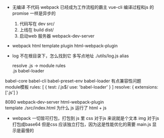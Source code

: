 - 无编译  不代码
  webpack  已经成为工作流程的霸主 
  vue-cli 
  编译过程和js 的 promise  一样是异步的

  1. 代码写在  dev   src/
  2. 上线在  build   dist/
  3. 启动web 服务器  webpack-dev-server 


- webpack html template
  plugin  html-webpack-plugin


- log 不在根目录下，怎么找到它
  多写点地址  ./utils/log.js
  alias 

  resolve  .js -> 
    module 
        rules   
            .js  babel-loader 


babel-core  babel-cli  babel-preset-env
babel-loader  有点兼容性问题  
module模板
rules: [
    {
        test: /\.js$/
        use: 'babel-loader'
    }
] 
resolve: {
    extensions: ['.js']
}

8080  webpack-dev-server  html-webpack-plugin   
template  ./src/index.html
为什么 js  运行了
html + js

- webpack  一切皆可打包，打包到  js 里 
  css 对于js 来说就是个文本
  img 对于js 打包成base64
  但是css 应该独立打包，因为这是性能优化的需要
  main.js  显示是最慢的
  


